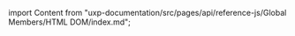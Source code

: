 
import Content from "uxp-documentation/src/pages/api/reference-js/Global Members/HTML DOM/index.md";

<Content query="product=photoshop"/>
